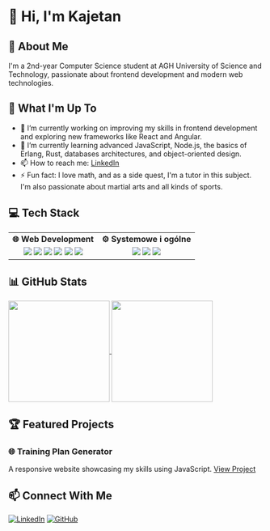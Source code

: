 # 👋 Hi, I'm Kajetan

## 💫 About Me
I'm a 2nd-year Computer Science student at AGH University of Science and Technology, passionate about frontend development and modern web technologies.

## 🚀 What I'm Up To
- 🔭 I’m currently working on improving my skills in frontend development and exploring new frameworks like React and Angular.
- 🌱 I’m currently learning advanced JavaScript, Node.js, the basics of Erlang, Rust, databases architectures, and object-oriented design.
- 📫 How to reach me: [LinkedIn](https://www.linkedin.com/in/kajetan-fratczak/)
- ⚡ Fun fact: I love math, and as a side quest, I'm a tutor in this subject. I'm also passionate about martial arts and all kinds of sports.

## 💻 Tech Stack

<table>
  <tr>
    <td align="center"><strong>🌐 Web Development</strong></td>
    <td align="center"><strong>⚙️ Systemowe i ogólne</strong></td>
  </tr>
  <tr>
    <td align="center">
      <img src="https://img.shields.io/badge/html5-%23E34F26.svg?style=for-the-badge&logo=html5&logoColor=white" />
      <img src="https://img.shields.io/badge/css3-%231572B6.svg?style=for-the-badge&logo=css3&logoColor=white" />
      <img src="https://img.shields.io/badge/javascript-%23323330.svg?style=for-the-badge&logo=javascript&logoColor=%23F7DF1E" />
      <img src="https://img.shields.io/badge/typescript-%23007ACC.svg?style=for-the-badge&logo=typescript&logoColor=white" />
      <img src="https://img.shields.io/badge/react-%2320232a.svg?style=for-the-badge&logo=react&logoColor=%2361DAFB" />
      <img src="https://img.shields.io/badge/node.js-6DA55F?style=for-the-badge&logo=node.js&logoColor=white" />
    </td>
    <td align="center">
      <img src="https://img.shields.io/badge/python-3670A0?style=for-the-badge&logo=python&logoColor=ffdd54" />
      <img src="https://img.shields.io/badge/c-%2300599C.svg?style=for-the-badge&logo=c&logoColor=white" />
      <img src="https://img.shields.io/badge/c++-%2300599C.svg?style=for-the-badge&logo=c%2B%2B&logoColor=white" />
    </td>
  </tr>
</table>

## 📊 GitHub Stats
<a href="https://github.com/anuraghazra/github-readme-stats">
  <img height=200 align="center" src="https://github-readme-stats.vercel.app/api?username=kajetanfratczak&theme=tokyonight" />
</a>
<a href="https://github.com/anuraghazra/convoychat">
  <img height=200 align="center" src="https://github-readme-stats.vercel.app/api/top-langs?username=kajetanfratczak&layout=compact&langs_count=8&card_width=160&theme=tokyonight" />
</a>

## 🏆 Featured Projects

### 🌐 Training Plan Generator
A responsive website showcasing my skills using JavaScript.
[View Project](https://kajetanfratczak.github.io)

## 📫 Connect With Me
[![LinkedIn](https://img.shields.io/badge/LinkedIn-%230077B5.svg?style=for-the-badge&logo=linkedin&logoColor=white)](https://linkedin.com/in/kajetan-fratczak)
[![GitHub](https://img.shields.io/badge/GitHub-%23121011.svg?style=for-the-badge&logo=github&logoColor=white)](https://github.com/kajetan-fratczak)
